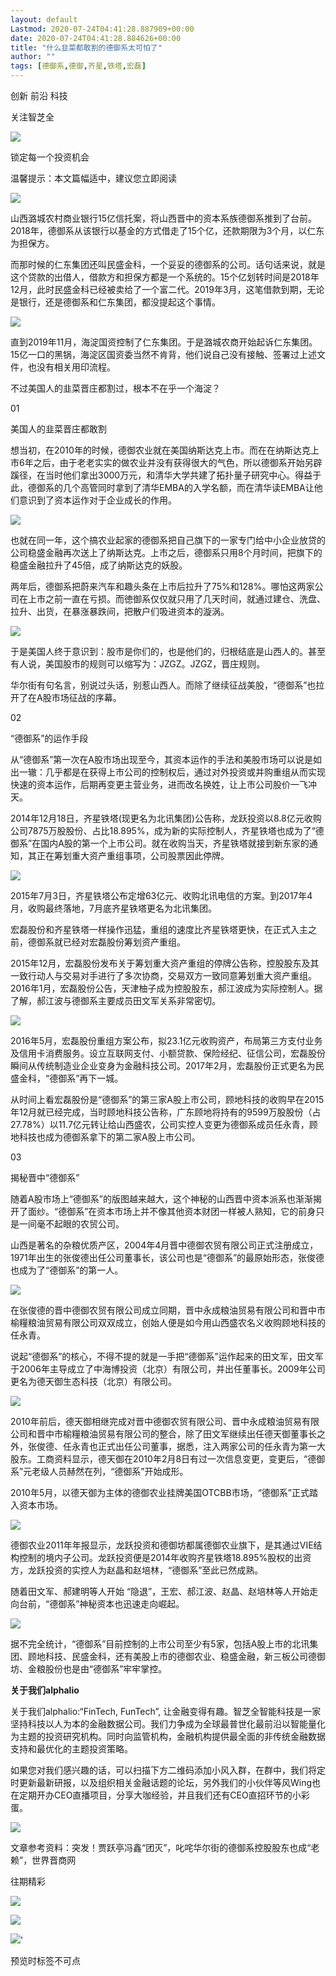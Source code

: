 ```yaml
---
layout: default
Lastmod: 2020-07-24T04:41:28.887909+00:00
date: 2020-07-24T04:41:28.884626+00:00
title: "什么韭菜都敢割的德御系太可怕了"
author: ""
tags: [德御系,德御,齐星,铁塔,宏磊]
---
```


创新 前沿 科技

关注智芝全

![](https://images.weserv.nl/?url=https%3A//mmbiz.qpic.cn/mmbiz_jpg/214L2BgbHKXXgL2jg5aQ6weKSicwSGQt1sgfDmyia5oI6AjTRib0N5YggG9H630cq7fZvx0F2MhauEuDdN4ibjMs5w/640%3Fwx_fmt%3Djpeg)

锁定每一个投资机会

温馨提示：本文篇幅适中，建议您立即阅读

![](https://images.weserv.nl/?url=https%3A//mmbiz.qpic.cn/mmbiz_jpg/214L2BgbHKUibfPQVw24JjJDzPogLVBicg4rnicib3QunSRQQxmfib4dgCxQCulpiaDyABd5aj7kTMC6HL3Ray6MLDRA/640%3Fwx_fmt%3Djpeg)

山西潞城农村商业银行15亿信托案，将山西晋中的资本系族德御系推到了台前。2018年，德御系从该银行以基金的方式借走了15个亿，还款期限为3个月，以仁东为担保方。

而那时候的仁东集团还叫民盛金科，一个妥妥的德御系的公司。话句话来说，就是这个贷款的出借人，借款方和担保方都是一个系统的。15个亿划转时间是2018年12月，此时民盛金科已经被卖给了一个富二代。2019年3月，这笔借款到期，无论是银行，还是德御系和仁东集团，都没提起这个事情。

![](https://images.weserv.nl/?url=https%3A//mmbiz.qpic.cn/mmbiz_jpg/214L2BgbHKUibfPQVw24JjJDzPogLVBicgdz57hDNPNicfE6fgpP0nz7ibwALAnMicxJHOREhjVAyGX51cS3hlorYkg/640%3Fwx_fmt%3Djpeg)

直到2019年11月，海淀国资控制了仁东集团。于是潞城农商开始起诉仁东集团。15亿一口的黑锅，海淀区国资委当然不肯背，他们说自己没有接触、签署过上述文件，也没有相关用印流程。

不过美国人的韭菜晋庄都割过，根本不在乎一个海淀？

01

美国人的韭菜晋庄都敢割

想当初，在2010年的时候，德御农业就在美国纳斯达克上市。而在在纳斯达克上市6年之后，由于老老实实的做农业并没有获得很大的气色，所以德御系开始另辟蹊径，在当时他们拿出3000万元，和清华大学共建了拓扑量子研究中心。得益于此，德御系的几个高管同时拿到了清华EMBA的入学名额，而在清华读EMBA让他们意识到了资本运作对于企业成长的作用。

![](https://images.weserv.nl/?url=https%3A//mmbiz.qpic.cn/mmbiz_jpg/214L2BgbHKUibfPQVw24JjJDzPogLVBicgEhU6699IyHQbY4C8nn1FLJWv6IBJRqH7peF1j6sjgdON6vBmDiaTpqA/640%3Fwx_fmt%3Djpeg)

也就在同一年，这个搞农业起家的德御系把自己旗下的一家专门给中小企业放贷的公司稳盛金融再次送上了纳斯达克。上市之后，德御系只用8个月时间，把旗下的稳盛金融拉升了45倍，成了纳斯达克的妖股。

两年后，德御系把蔚来汽车和趣头条在上市后拉升了75%和128%。哪怕这两家公司在上市之前一直在亏损。而徳御系仅仅就只用了几天时间，就通过建仓、洗盘、拉升、出货，在暴涨暴跌间，把散户们吸进资本的漩涡。

![](https://images.weserv.nl/?url=https%3A//mmbiz.qpic.cn/mmbiz_jpg/214L2BgbHKUibfPQVw24JjJDzPogLVBicgS9h1SrMsTXefYAFibO1eibUibOELwia0PKICjmAeNI804dYqPCmAnBwIhw/640%3Fwx_fmt%3Djpeg)

于是美国人终于意识到：股市是你们的，也是他们的，归根结底是山西人的。甚至有人说，美国股市的规则可以缩写为：JZGZ。JZGZ，晋庄规则。

华尔街有句名言，别说过头话，别惹山西人。而除了继续征战美股，“德御系”也拉开了在A股市场征战的序幕。

02

“德御系”的运作手段

从“德御系”第一次在A股市场出现至今，其资本运作的手法和美股市场可以说是如出一辙：几乎都是在获得上市公司的控制权后，通过对外投资或并购重组从而实现快速的资本运作，后期再变更主营业务，进而改名换姓，让上市公司股价一飞冲天。

2014年12月18日，齐星铁塔(现更名为北讯集团)公告称，龙跃投资以8.8亿元收购公司7875万股股份、占比18.895%，成为新的实际控制人，齐星铁塔也成为了“德御系”在国内A股的第一个上市公司。就在收购当天，齐星铁塔就接到新东家的通知，其正在筹划重大资产重组事项，公司股票因此停牌。

![](https://images.weserv.nl/?url=https%3A//mmbiz.qpic.cn/mmbiz_jpg/214L2BgbHKUibfPQVw24JjJDzPogLVBicgN9WygflDbfK2gvTjIIde9sSKEP7x03RRog7dQZPozLgqkm68BhmS5Q/640%3Fwx_fmt%3Djpeg)

2015年7月3日，齐星铁塔公布定增63亿元、收购北讯电信的方案。到2017年4月，收购最终落地，7月底齐星铁塔更名为北讯集团。

宏磊股份和齐星铁塔一样操作迅猛，重组的速度比齐星铁塔更快，在正式入主之前，德御系就已经对宏磊股份筹划资产重组。

2015年12月，宏磊股份发布关于筹划重大资产重组的停牌公告称，控股股东及其一致行动人与交易对手进行了多次协商，交易双方一致同意筹划重大资产重组。2016年1月，宏磊股份公告，天津柚子成为控股股东，郝江波成为实际控制人。据了解，郝江波与德御系主要成员田文军关系非常密切。

![](https://images.weserv.nl/?url=https%3A//mmbiz.qpic.cn/mmbiz_jpg/214L2BgbHKUibfPQVw24JjJDzPogLVBicgPD2SUvJJic5WEfwyA487ccujxr43TVwLtic80J7ckYibuPibib8gF7iaEibcg/640%3Fwx_fmt%3Djpeg)

2016年5月，宏磊股份重组方案公布，拟23.1亿元收购资产，布局第三方支付业务及信用卡消费服务。设立互联网支付、小额贷款、保险经纪、征信公司，宏磊股份瞬间从传统制造业企业变身为金融科技公司。2017年2月，宏磊股份正式更名为民盛金科，“德御系”再下一城。

从时间上看宏磊股份是“德御系”的第三家A股上市公司，顾地科技的收购早在2015年12月就已经完成，当时顾地科技公告称，广东顾地将持有的9599万股股份（占27.78%）以11.7亿元转让给山西盛农，公司实控人变更为德御系成员任永青，顾地科技也成为德御系拿下的第二家A股上市公司。

03

揭秘晋中“德御系”

随着A股市场上“德御系”的版图越来越大，这个神秘的山西晋中资本派系也渐渐揭开了面纱。“德御系”在资本市场上并不像其他资本财团一样被人熟知，它的前身只是一间毫不起眼的农贸公司。

山西是著名的杂粮优质产区，2004年4月晋中德御农贸有限公司正式注册成立，1971年出生的张俊德出任公司董事长，该公司也是“德御系”的最原始形态，张俊德也成为了“德御系”的第一人。

![](https://images.weserv.nl/?url=https%3A//mmbiz.qpic.cn/mmbiz_jpg/214L2BgbHKUibfPQVw24JjJDzPogLVBicgHzo24amibmPMXicMShEsfj1FfYSFIOkwN3N2HZpaALWhk52FUj6ZLNvA/640%3Fwx_fmt%3Djpeg)

在张俊德的晋中德御农贸有限公司成立同期，晋中永成粮油贸易有限公司和晋中市榆糧粮油贸易有限公司双双成立，创始人便是如今用山西盛农名义收购顾地科技的任永青。

说起“德御系”的核心，不得不提的就是一手把“德御系”运作起来的田文军，田文军于2006年主导成立了中海博投资（北京）有限公司，并出任董事长。2009年公司更名为德天御生态科技（北京）有限公司。

![](https://images.weserv.nl/?url=https%3A//mmbiz.qpic.cn/mmbiz_jpg/214L2BgbHKUibfPQVw24JjJDzPogLVBicgk0ibw7VaoC3btXiaS0icvXLibvC4ssaDBDClGHcACibf0CcV4GRKfPR9ZSA/640%3Fwx_fmt%3Djpeg)

2010年前后，德天御相继完成对晋中德御农贸有限公司、晋中永成粮油贸易有限公司和晋中市榆糧粮油贸易有限公司的整合，除了田文军继续出任德天御董事长之外，张俊德、任永青也正式出任公司董事，据悉，注入两家公司的任永青为第一大股东。工商资料显示，德天御在2010年2月8日有过一次信息变更，变更后，“德御系”元老级人员赫然在列，“德御系”开始成形。

2010年5月，以德天御为主体的德御农业挂牌美国OTCBB市场，“德御系”正式踏入资本市场。

![](https://images.weserv.nl/?url=https%3A//mmbiz.qpic.cn/mmbiz_png/214L2BgbHKUibfPQVw24JjJDzPogLVBicgsfW0arYywJgsPTV0EAKKUVe0l0FlyzeiaUVBiavPjLTeibiaJMvv3nWU4Q/640%3Fwx_fmt%3Dpng)

德御农业2011年年报显示，龙跃投资和德御坊都属德御农业旗下，是其通过VIE结构控制的境内子公司。龙跃投资便是2014年收购齐星铁塔18.895%股权的出资方，龙跃投资的实控人为赵晶和赵培林，“德御系”至此已然成熟。

随着田文军、郝建明等人开始 “隐退”，王宏、郝江波、赵晶、赵培林等人开始走向台前，“德御系”神秘资本也迅速走向崛起。

![](https://images.weserv.nl/?url=https%3A//mmbiz.qpic.cn/mmbiz_jpg/214L2BgbHKUibfPQVw24JjJDzPogLVBicgaCEI4Kv0lMCEWs2s5pJfIA6QxERYibkh4ZOsQ70KiaYOicPBSL8eWRCqg/640%3Fwx_fmt%3Djpeg)

据不完全统计，“德御系”目前控制的上市公司至少有5家，包括A股上市的北讯集团、顾地科技、民盛金科，还有美股上市的德御农业、稳盛金融，新三板公司德御坊、金粮股份也是由“德御系”牢牢掌控。

**关于我们alphalio**  

关于我们alphalio:“FinTech, FunTech”, 让金融变得有趣。智芝全智能科技是一家坚持科技以人为本的金融数据公司。我们力争成为全球最普世化最前沿以智能量化为主题的投资研究机构。同时向监管机构，金融机构提供最全面的非传统金融数据支持和最优化的主题投资策略。

如果您对我们感兴趣的话，可以扫描下方二维码添加小风入群，在群中，我们将定时更新最新研报，以及组织相关金融话题的论坛，另外我们的小伙伴等风Wing也在定期开办CEO直播项目，分享大咖经验，并且我们还有CEO直招环节的小彩蛋。

![](https://images.weserv.nl/?url=https%3A//mmbiz.qpic.cn/mmbiz_jpg/214L2BgbHKXXgL2jg5aQ6weKSicwSGQt1XWgibDuk1cnopF45icI9HI9uGBQ935A10obCPMjpWFT2RovUjjUf0ujQ/640%3Fwx_fmt%3Djpeg)

文章参考资料：突发！贾跃亭冯鑫“团灭”，叱咤华尔街的德御系控股股东也成“老赖”，世界晋商网   

往期精彩

[![](https://images.weserv.nl/?url=https%3A//mmbiz.qpic.cn/mmbiz_png/214L2BgbHKXXgL2jg5aQ6weKSicwSGQt1icvWgEJxiaU4ZTNPMgAMibtFwnJtedAHIEV23jAnUnUA2xt9MkJSJzF9g/640%3Fwx_fmt%3Dpng)](http://mp.weixin.qq.com/s?__biz=MzU2MTg2NTAxMg==&mid=2247489027&idx=1&sn=cfe225e4343fababe15c70c394fdbdf6&chksm=fc731e58cb04974e2ec9ef48c424cd691d5663a9b1236fc88a691751781e168ae2929891a004&scene=21#wechat_redirect)

[![](https://images.weserv.nl/?url=https%3A//mmbiz.qpic.cn/mmbiz_png/214L2BgbHKXXgL2jg5aQ6weKSicwSGQt1BrQdP5HF1U913rRibtB7IgcmR52xEKEb6CicXNINGF95fsib1cDe8WTKw/640%3Fwx_fmt%3Dpng)](http://mp.weixin.qq.com/s?__biz=MzU2MTg2NTAxMg==&mid=2247489044&idx=1&sn=ee884f20d62dff5555d855ae465bc2cd&chksm=fc731e4fcb049759ea577c95a61f0fd0cdec253b1d6954e5c985de1bc0a31f60c2d44b858c3e&scene=21#wechat_redirect)

[![](https://images.weserv.nl/?url=https%3A//mmbiz.qpic.cn/mmbiz_png/214L2BgbHKXXgL2jg5aQ6weKSicwSGQt1HeiaZwkjtjjCPI2yRzx0jd5dG44qEyX5yoPKqZ48MaMKX3NWYFZRmWw/640%3Fwx_fmt%3Dpng)](http://mp.weixin.qq.com/s?__biz=MzU2MTg2NTAxMg==&mid=2247489060&idx=1&sn=aa2c63ddd04f009f3bde2f50dc996264&chksm=fc731e7fcb0497699515bf6360f51fc639e93d5739264ad3f8be49e071bb6bf43f0b7cf7dc35&scene=21#wechat_redirect)'

预览时标签不可点


